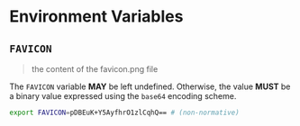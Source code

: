 # Environment Variables

## `FAVICON`

> the content of the favicon.png file

The `FAVICON` variable **MAY** be left undefined. Otherwise, the value **MUST**
be a binary value expressed using the `base64` encoding scheme.

```bash
export FAVICON=pDBEuK+Y5AyfhrO1zlCqhQ== # (non-normative)
```
